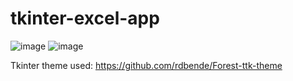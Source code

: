 # tkinter-excel-app
![image](https://github.com/chetandatlecha/tkinter_excel_app/assets/90413828/4c0ebcb8-5857-4b12-a882-8cbd53727a29)
![image](https://github.com/chetandatlecha/tkinter_excel_app/assets/90413828/35e26834-6b29-45ca-ab07-cb27a55382dd)


Tkinter theme used: https://github.com/rdbende/Forest-ttk-theme
